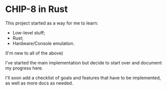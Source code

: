# CHIP-8 in Rust

This project started as a way for me to learn:

- Low-level stuff;
- Rust;
- Hardware/Console emulation.

(I'm new to all of the above)

I've started the main implementation but decide to start over and document my progress here.

I'll soon add a checklist of goals and features that have to be implemented, as well as more docs as needed.

